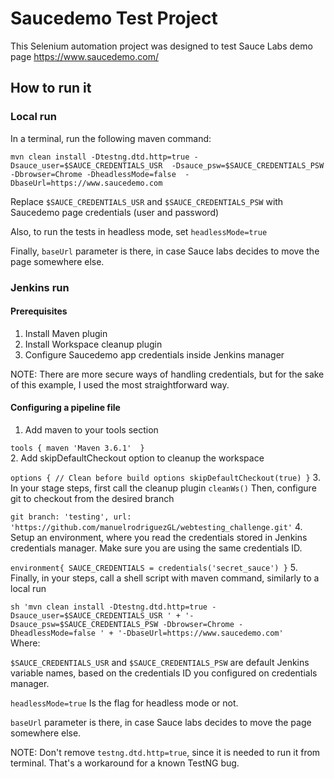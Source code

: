 # Saucedemo Test Project

This Selenium automation project was designed to test Sauce Labs demo page https://www.saucedemo.com/

## How to run it

### Local run
In a terminal, run the following maven command:

`mvn clean install -Dtestng.dtd.http=true -Dsauce_user=$SAUCE_CREDENTIALS_USR 
    -Dsauce_psw=$SAUCE_CREDENTIALS_PSW -Dbrowser=Chrome -DheadlessMode=false 
    -DbaseUrl=https://www.saucedemo.com`
    
Replace `$SAUCE_CREDENTIALS_USR` and `$SAUCE_CREDENTIALS_PSW` with Saucedemo page credentials (user and password)

Also, to run the tests in headless mode, set `headlessMode=true`

Finally, `baseUrl` parameter is there, in case Sauce labs decides to move the page somewhere else.

### Jenkins run

#### Prerequisites
1. Install Maven plugin
2. Install Workspace cleanup plugin
3. Configure Saucedemo app credentials inside Jenkins manager

NOTE: There are more secure ways of handling credentials, but for the sake of this example, I used the most straightforward way.

#### Configuring a pipeline file
 1. Add maven to your tools section
 
 `tools {
         maven 'Maven 3.6.1' 
     }`   
2. Add skipDefaultCheckout option to cleanup the workspace

 `options {
        // Clean before build options
        skipDefaultCheckout(true)
    }`
3. In your stage steps, first call the cleanup plugin `cleanWs()` Then, configure git to checkout from the desired branch

`git branch: 'testing',
    url: 'https://github.com/manuelrodriguezGL/webtesting_challenge.git'`
4. Setup an environment, where you read the credentials stored in Jenkins credentials manager. Make sure you are using the same credentials ID.
 
` environment{
    SAUCE_CREDENTIALS = credentials('secret_sauce')
} `
5. Finally, in your steps, call a shell script with maven command, similarly to a local run

`sh 'mvn clean install -Dtestng.dtd.http=true -Dsauce_user=$SAUCE_CREDENTIALS_USR ' +
    '-Dsauce_psw=$SAUCE_CREDENTIALS_PSW -Dbrowser=Chrome -DheadlessMode=false ' +
    '-DbaseUrl=https://www.saucedemo.com'
`    
Where: 

`$SAUCE_CREDENTIALS_USR` and `$SAUCE_CREDENTIALS_PSW` are default Jenkins variable names, based on the credentials ID you configured on credentials manager. 

`headlessMode=true` Is the flag for headless mode or not.

`baseUrl` parameter is there, in case Sauce labs decides to move the page somewhere else.

NOTE: Don't remove `testng.dtd.http=true`, since it is needed to run it from terminal. That's a workaround for a known TestNG bug.


